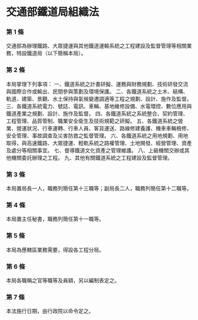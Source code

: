 # 交通部鐵道局組織法

### 第 1 條

交通部為辦理鐵路、大眾捷運與其他鐵道運輸系統之工程建設及監督管理等相關業務，特設鐵道局（以下簡稱本局）。

### 第 2 條

本局掌理下列事項：
一、鐵道系統之計畫研擬、運務與財務規劃、技術研發交流與國際合作或輸出、民間參與策劃及環境保護。
二、各鐵道系統之土木、結構、軌道、建築、景觀、水土保持與氣候變遷調適等工程之規劃、設計、施作及監督。
三、各鐵道系統電力、號誌、電訊、車輛、基地維修設備、水電環控、數位應用與鐵道產業之規劃、設計、施作及監督。
四、各鐵道系統之系統整合、契約管理、工程管理、品質管制、職業安全衛生及技術規範之研擬。
五、各鐵道系統之營業、營運狀況、行車運轉、行車人員、客貨運送、路線修建養護、機車車輛檢修、安全管理、事故調查及災害防救之監督管理。
六、各鐵道系統之用地規劃、用地取得，與高速鐵路、大眾捷運、輕軌系統之路權管理、土地開發、經營管理、資產及處分等相關事宜。
七、督導鐵道文化資產之管理維護。
八、上級機關交辦或其他機關委託辦理之工程。
九、其他有關鐵道系統之工程建設及監督管理。

### 第 3 條

本局置局長一人，職務列簡任第十三職等；副局長二人，職務列簡任第十二職等。

### 第 4 條

本局置主任秘書，職務列簡任第十一職等。

### 第 5 條

本局為應轄區業務需要，得設各工程分局。

### 第 6 條

本局各職稱之官等職等及員額，另以編制表定之。

### 第 7 條

本法施行日期，由行政院以命令定之。
